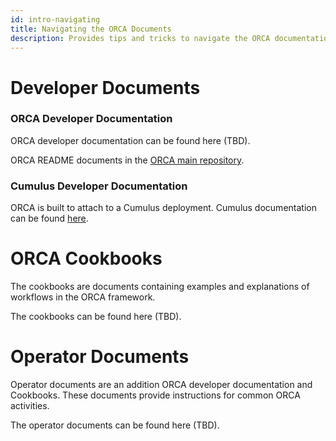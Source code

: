 ```yaml
---
id: intro-navigating
title: Navigating the ORCA Documents
description: Provides tips and tricks to navigate the ORCA documentation.
---
```

# Developer Documents
### ORCA Developer Documentation
ORCA developer documentation can be found here (TBD).

ORCA README documents in the [ORCA main repository](https://github.com/nasa/cumulus-orca).
### Cumulus Developer Documentation
ORCA is built to attach to a Cumulus deployment. Cumulus documentation
can be found [here](https://nasa.github.io/cumulus/docs/cumulus-docs-readme).
# ORCA Cookbooks
The cookbooks are documents containing examples and explanations of
workflows in the ORCA framework.

The cookbooks can be found here (TBD).
# Operator Documents
Operator documents are an addition ORCA developer documentation and
Cookbooks. These documents provide instructions for common ORCA
activities.

The operator documents can be found here (TBD).
